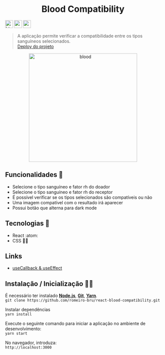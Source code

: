 <h1 align="center">Blood Compatibility</h1>

<p>
  <img  src="https://img.shields.io/badge/HTML5-E34F26?style=for-the-badge&logo=html5&logoColor=white"  height="25" alt="html">
  <img  src="https://img.shields.io/badge/CSS3-1572B6?style=for-the-badge&logo=css3&logoColor=white"  height="25" alt="css">
  <img  src="https://img.shields.io/badge/React-20232A?style=for-the-badge&logo=react&logoColor=61DAFB"  height="25" alt="react">
</p>

> A aplicação permite verificar a compatibilidade entre os tipos sanguíneos selecionados.
> <br>
>[Deploy do projeto](https://react-blood-compatibility.netlify.app/)

<p  align="center">
  <img  src="https://user-images.githubusercontent.com/56081906/141382444-c2fdcc55-e390-4f35-8bfc-e7f4a7ec0c23.gif"  height="350" alt="blood">
</p>

## Funcionalidades :space_invader: 
* Selecione o tipo sanguíneo e fator rh do doador 
* Selecione o tipo sanguíneo e fator rh do receptor 
* É possível verificar se os tipos selecionados são compatíveis ou não
* Uma imagem compatível com o resultado irá aparecer 
* Possui botão que alterna para dark mode

## Tecnologias :mag_right:
* React :atom:
* CSS :nail_care::sparkles:

## Links
* [useCallback & useEffect](https://infinitypaul.medium.com/reactjs-useeffect-usecallback-simplified-91e69fb0e7a3)

## Instalação / Inicialização 👨‍🏭

É necessário ter instalado <strong>[Node.js](https://nodejs.org/en/download/)</strong>, 
                           <strong>[Git](https://git-scm.com/downloads)</strong>, 
                           <strong>[Yarn](https://yarnpkg.com/)</strong>.
<br>
```git clone https://github.com/romeiro-bru/react-blood-compatibility.git```

Instalar dependências
<br>
```yarn install```

Execute o seguinte comando para iniciar a aplicação no ambiente de desenvolvimento:
<br>
```yarn start```
<br>

No navegador, introduza:
<br>
```http://localhost:3000```
